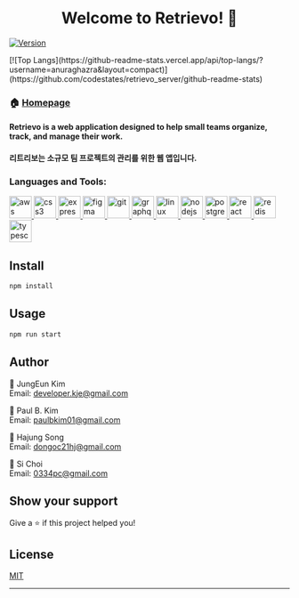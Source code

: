 <h1 align="center">Welcome to Retrievo! 🐶 </h1>
<p>
  <a href="https://retrievo.io/" target="_blank">
    <img alt="Version" src="https://img.shields.io/npm/v/my-app.svg">
  </a>
<p>[![Top Langs](https://github-readme-stats.vercel.app/api/top-langs/?username=anuraghazra&layout=compact)](https://github.com/codestates/retrievo_server/github-readme-stats)
</p>

### 🏠 [Homepage](.)

#### Retrievo is a web application designed to help small teams organize, track, and manage their work.
#### 리트리보는 소규모 팀 프로젝트의 관리를 위한 웹 앱입니다.

<h3 align="left">Languages and Tools:</h3>
<p align="left"> <a href="https://aws.amazon.com" target="_blank"> <img src="https://devicons.github.io/devicon/devicon.git/icons/amazonwebservices/amazonwebservices-original-wordmark.svg" alt="aws" width="40" height="40"/> </a> <a href="https://www.w3schools.com/css/" target="_blank"> <img src="https://devicons.github.io/devicon/devicon.git/icons/css3/css3-original-wordmark.svg" alt="css3" width="40" height="40"/> </a> <a href="https://expressjs.com" target="_blank"> <img src="https://devicons.github.io/devicon/devicon.git/icons/express/express-original-wordmark.svg" alt="express" width="40" height="40"/> </a> <a href="https://www.figma.com/" target="_blank"> <img src="https://www.vectorlogo.zone/logos/figma/figma-icon.svg" alt="figma" width="40" height="40"/> </a> <a href="https://git-scm.com/" target="_blank"> <img src="https://www.vectorlogo.zone/logos/git-scm/git-scm-icon.svg" alt="git" width="40" height="40"/> </a> <a href="https://graphql.org" target="_blank"> <img src="https://www.vectorlogo.zone/logos/graphql/graphql-icon.svg" alt="graphql" width="40" height="40"/> </a> <a href="https://www.linux.org/" target="_blank"> <img src="https://devicons.github.io/devicon/devicon.git/icons/linux/linux-original.svg" alt="linux" width="40" height="40"/> </a> <a href="https://nodejs.org" target="_blank"> <img src="https://devicons.github.io/devicon/devicon.git/icons/nodejs/nodejs-original-wordmark.svg" alt="nodejs" width="40" height="40"/> </a> <a href="https://www.postgresql.org" target="_blank"> <img src="https://devicons.github.io/devicon/devicon.git/icons/postgresql/postgresql-original-wordmark.svg" alt="postgresql" width="40" height="40"/> </a> <a href="https://reactjs.org/" target="_blank"> <img src="https://devicons.github.io/devicon/devicon.git/icons/react/react-original-wordmark.svg" alt="react" width="40" height="40"/> </a> <a href="https://redis.io" target="_blank"> <img src="https://devicons.github.io/devicon/devicon.git/icons/redis/redis-original-wordmark.svg" alt="redis" width="40" height="40"/> </a> <a href="https://www.typescriptlang.org/" target="_blank"> <img src="https://devicons.github.io/devicon/devicon.git/icons/typescript/typescript-original.svg" alt="typescript" width="40" height="40"/> </a> </p>


## Install

```sh
npm install
```

## Usage

```sh
npm run start
```

## Author
👤  JungEun Kim <br />
Email: developer.kje@gmail.com

👤  Paul B. Kim <br />
Email: paulbkim01@gmail.com

👤  Hajung Song <br />
Email: dongoc21hj@gmail.com

👤  Si Choi <br />
Email: 0334pc@gmail.com

## Show your support

Give a ⭐️ if this project helped you!

## License
[MIT](https://choosealicense.com/licenses/mit/)
***
